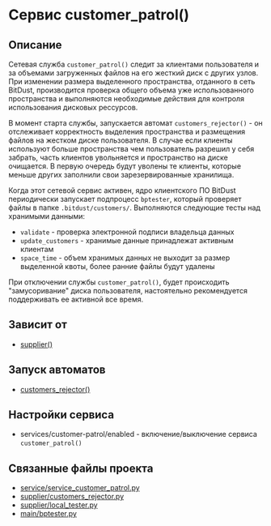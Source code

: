 # Сервис customer_patrol()


## Описание
Сетевая служба `customer_patrol()` следит за клиентами пользователя и за объемами загруженных файлов
на его жесткий диск с других узлов. 
При изменении размера выделенного пространства, отданного в сеть BitDust, производится проверка
общего объема уже использованного пространства и выполняются необходимые действия 
для контроля использования дисковых рессурсов. 

В момент старта службы, запускается автомат `customers_rejector()` - он отслеживает корректность
выделения пространства и размещения файлов на жестком диске пользователя.
В случае если клиенты используют больше пространства чем пользователь разрешил у себя забрать,
часть клиентов увольняется и пространство на диске очищается. 
В первую очередь будут уволены те клиенты, которые меньше других заполнили свои зарезервированные
хранилища.

Когда этот сетевой сервис активен, ядро клиентского ПО BitDust периодически запускает подпроцесс
`bptester`, который проверяет файлы в папке `.bitdust/customers/`. Выполняются следующие тесты
над хранимыми данными:

  + `validate` - проверка электронной подписи владельца данных
  + `update_customers` - хранимые данные принадлежат активным клиентам
  + `space_time` - объем хранимых данных не выходит за размер выделенной квоты, более ранние файлы будут удалены

При отключении службы `customer_patrol()`, будет происходить "замусоривание" диска пользователя,
настоятельно рекомендуется поддерживать ее активной все время.


## Зависит от
* [supplier()](services/service_supplier.md)


## Запуск автоматов
* [customers_rejector()](supplier/customers_rejector.md)

## Настройки сервиса
* services/customer-patrol/enabled - включение/выключение сервиса `customer_patrol()`


## Связанные файлы проекта
* [service/service_customer_patrol.py](services/service_customer_patrol.py)
* [supplier/customers_rejector.py](supplier/customers_rejector.py)
* [supplier/local_tester.py](supplier/local_tester.py)
* [main/bptester.py](main/bptester.py)



